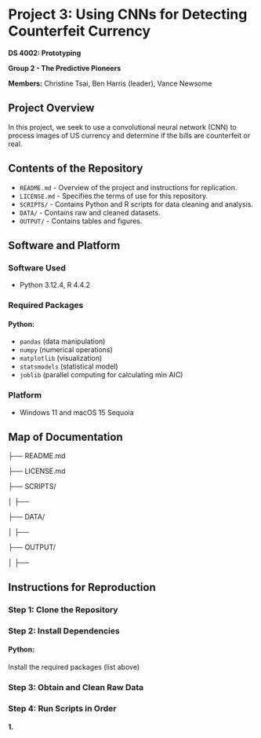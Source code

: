 # Project 3: Using CNNs for Detecting Counterfeit Currency

**DS 4002: Prototyping**

**Group 2 - The Predictive Pioneers** 

**Members:** Christine Tsai, Ben Harris (leader), Vance Newsome

## Project Overview
In this project, we seek to use a convolutional neural network (CNN) to process images of US currency and determine if the bills are counterfeit or real.

## Contents of the Repository
- `README.md` - Overview of the project and instructions for replication.
- `LICENSE.md` - Specifies the terms of use for this repository.
- `SCRIPTS/` - Contains Python and R scripts for data cleaning and analysis.
- `DATA/` - Contains raw and cleaned datasets.
- `OUTPUT/` - Contains tables and figures.

## Software and Platform
### Software Used
- Python 3.12.4, R 4.4.2
### Required Packages
#### Python: 
- `pandas` (data manipulation)
- `numpy` (numerical operations)
- `matplotlib` (visualization)
- `statsmodels` (statistical model)
- `joblib` (parallel computing for calculating min AIC)
### Platform
- Windows 11 and macOS 15 Sequoia

## Map of Documentation
├── README.md

├── LICENSE.md

├── SCRIPTS/

│   ├── 

├── DATA/

│   ├── 

├── OUTPUT/

│   ├── 



## Instructions for Reproduction
### Step 1: Clone the Repository
### Step 2: Install Dependencies
#### Python:
Install the required packages (list above)
### Step 3: Obtain and Clean Raw Data 
### Step 4: Run Scripts in Order
#### 1. 

